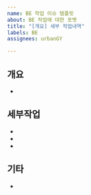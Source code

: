 ```yaml
---
name: BE 작업 이슈 템플릿
about: BE 작업에 대한 포멧
title: "[개요] 세부 작업내역"
labels: BE
assignees: urbanGY

---
```


## 개요
- 

## 세부작업
- 
- 
- 

## 기타
-
